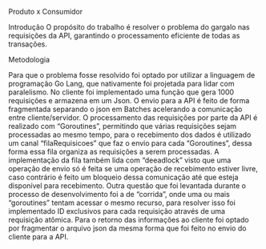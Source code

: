Produto x Consumidor

Introdução
O propósito do trabalho é  resolver o problema do gargalo nas requisições da API, garantindo o processamento eficiente de todas as transações.

Metodologia

Para que o problema fosse resolvido foi optado por utilizar a linguagem de programação Go Lang, que nativamente foi projetada para lidar com paralelismo. 
No cliente foi implementado uma função que gera 1000 requisições e armazena em um Json. O envio para a API é feito de forma fragmentada separando o json em Batches acelerando a comunicação entre cliente/servidor.
O processamento das requisições por parte da API é realizado com “Goroutines”, permitindo que várias requisições sejam processadas ao mesmo tempo, para o recebimento dos dados é utilizado um canal “filaRequisicoes” que faz o envio para cada “Goroutines”, dessa forma essa fila organiza as requisições a serem processadas. A implementação da fila também lida com “deeadlock” visto que uma operação de envio só é feita se uma operação de recebimento estiver livre, caso contrário é feito um bloqueio dessa comunicação até que esteja disponível para recebimento.
Outra questão que foi levantada durante o processo de desenvolvimento foi a de “corrida”, onde uma ou mais “goroutines” tentam acessar o mesmo recurso, para resolver isso foi implementado ID exclusivos para cada requisição através de uma requisição atômica.
Para o retorno das informações ao cliente foi optado por fragmentar o arquivo json da mesma forma que foi feito no envio do cliente para a API.







